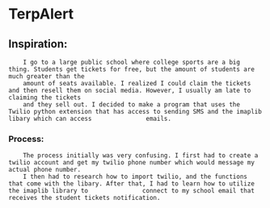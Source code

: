 # TerpAlert

## Inspiration:
        I go to a large public school where college sports are a big thing. Students get tickets for free, but the amount of students are much greater than the
        amount of seats available. I realized I could claim the tickets and then resell them on social media. However, I usually am late to claiming the tickets
        and they sell out. I decided to make a program that uses the Twilio python extension that has access to sending SMS and the imaplib libary which can access               emails.    
        
        
### Process:
        The process initially was very confusing. I first had to create a twilio account and get my twilio phone number which would message my actual phone number.
        I then had to research how to import twilio, and the functions that come with the libary. After that, I had to learn how to utilize the imaplib library to               connect to my school email that receives the student tickets notification.
